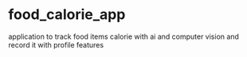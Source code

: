 # food_calorie_app
application to track food items calorie with ai and computer vision and record it with profile features
